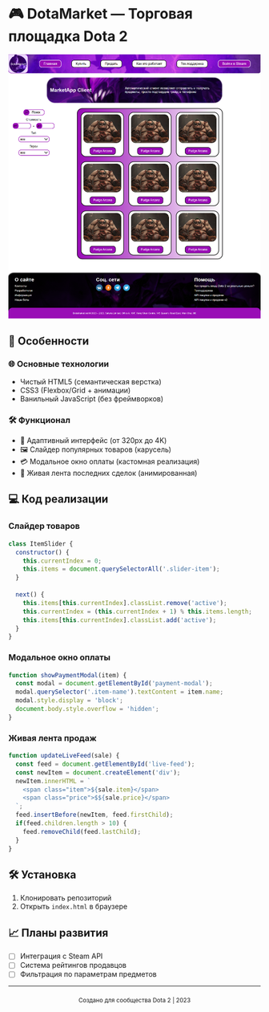 # 🎮 DotaMarket — Торговая площадка Dota 2

![Главный экран](img/pre.png)

## 🚀 Особенности

### 🌐 Основные технологии

- Чистый HTML5 (семантическая верстка)
- CSS3 (Flexbox/Grid + анимации)
- Ванильный JavaScript (без фреймворков)


### 🛠️ Функционал

- 📱 Адаптивный интерфейс (от 320px до 4K)
- 🖼️ Слайдер популярных товаров (карусель)
- 💳 Модальное окно оплаты (кастомная реализация)
- 🔄 Живая лента последних сделок (анимированная)


## 💻 Код реализации

### Слайдер товаров
```javascript
class ItemSlider {
  constructor() {
    this.currentIndex = 0;
    this.items = document.querySelectorAll('.slider-item');
  }
  
  next() {
    this.items[this.currentIndex].classList.remove('active');
    this.currentIndex = (this.currentIndex + 1) % this.items.length;
    this.items[this.currentIndex].classList.add('active');
  }
}
```

### Модальное окно оплаты
```javascript
function showPaymentModal(item) {
  const modal = document.getElementById('payment-modal');
  modal.querySelector('.item-name').textContent = item.name;
  modal.style.display = 'block';
  document.body.style.overflow = 'hidden';
}
```

### Живая лента продаж
```javascript
function updateLiveFeed(sale) {
  const feed = document.getElementById('live-feed');
  const newItem = document.createElement('div');
  newItem.innerHTML = `
    <span class="item">${sale.item}</span>
    <span class="price">$${sale.price}</span>
  `;
  feed.insertBefore(newItem, feed.firstChild);
  if(feed.children.length > 10) {
    feed.removeChild(feed.lastChild);
  }
}
```

## 🛠 Установка
1. Клонировать репозиторий
2. Открыть `index.html` в браузере

## 📈 Планы развития

- [ ] Интеграция с Steam API
- [ ] Система рейтингов продавцов
- [ ] Фильтрация по параметрам предметов

---

<div align="center">
  <sub>Создано для сообщества Dota 2 | 2023</sub>
</div>
